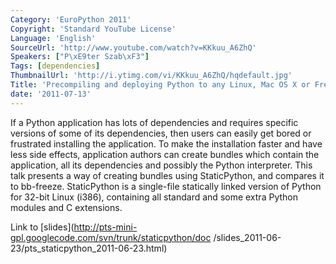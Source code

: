 ```yaml
---
Category: 'EuroPython 2011'
Copyright: 'Standard YouTube License'
Language: 'English'
SourceUrl: 'http://www.youtube.com/watch?v=KKkuu_A6ZhQ'
Speakers: ["P\xE9ter Szab\xF3"]
Tags: [dependencies]
ThumbnailUrl: 'http://i.ytimg.com/vi/KKkuu_A6ZhQ/hqdefault.jpg'
Title: 'Precompiling and deploying Python to any Linux, Mac OS X or FreeBSD system'
date: '2011-07-13'
---
```

If a Python application has lots of dependencies and requires specific
versions of some of its dependencies, then users can easily get bored or
frustrated installing the application. To make the installation faster and
have less side effects, application authors can create bundles which contain
the application, all its dependencies and possibly the Python interpreter.
This talk presents a way of creating bundles using StaticPython, and compares
it to bb-freeze. StaticPython is a single-file statically linked version of
Python for 32-bit Linux (i386), containing all standard and some extra Python
modules and C extensions.

Link to [slides](http://pts-mini-gpl.googlecode.com/svn/trunk/staticpython/doc
/slides_2011-06-23/pts_staticpython_2011-06-23.html)
